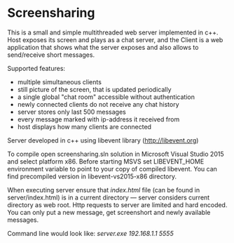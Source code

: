 # Screensharing 

This is a small and simple multithreaded web server implemented in c++.
Host exposes its screen and plays as a chat server, and the Client is a web application that shows what the server exposes and also allows to send/receive short messages.

Supported features:
+ multiple simultaneous clients
+ still picture of the screen, that is updated periodically
+ a single global "chat room" accessible without authentication
+ newly connected clients do not receive any chat history
+ server stores only last 500 messages
+ every message marked with ip-address it received from
+ host displays how many clients are connected

Server developed in c++ using libevent library (http://libevent.org)

To compile open screensharing.sln solution in Microsoft Visual Studio 2015 and select platform x86. Before starting MSVS set LIBEVENT_HOME environment variable to point to your copy of compiled libevent. You can find precompiled version in libevent-vs2015-x86 directory.

When executing server ensure that _index.html_ file (can be found in server/index.html) is in a current directory — server considers current directory as web root.
Http requests to server are limited and hard encoded. You can only put a new message, get screenshort and newly available messages.

Command line would look like: _server.exe 192.168.1.1 5555_
